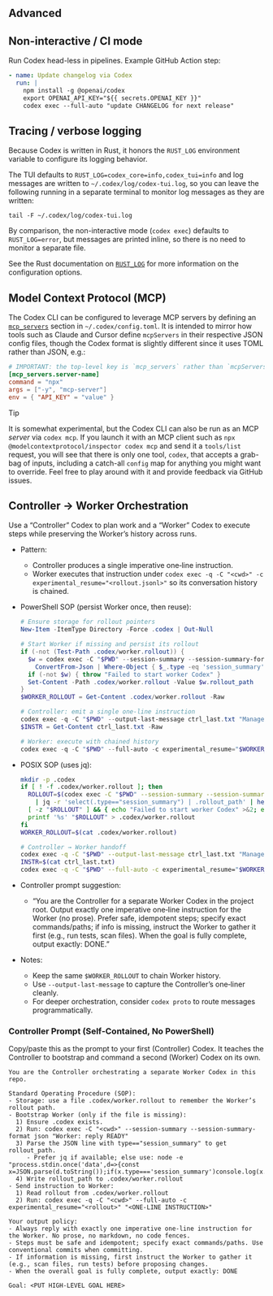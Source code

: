 ## Advanced

## Non-interactive / CI mode

Run Codex head-less in pipelines. Example GitHub Action step:

```yaml
- name: Update changelog via Codex
  run: |
    npm install -g @openai/codex
    export OPENAI_API_KEY="${{ secrets.OPENAI_KEY }}"
    codex exec --full-auto "update CHANGELOG for next release"
```

## Tracing / verbose logging

Because Codex is written in Rust, it honors the `RUST_LOG` environment variable to configure its logging behavior.

The TUI defaults to `RUST_LOG=codex_core=info,codex_tui=info` and log messages are written to `~/.codex/log/codex-tui.log`, so you can leave the following running in a separate terminal to monitor log messages as they are written:

```
tail -F ~/.codex/log/codex-tui.log
```

By comparison, the non-interactive mode (`codex exec`) defaults to `RUST_LOG=error`, but messages are printed inline, so there is no need to monitor a separate file.

See the Rust documentation on [`RUST_LOG`](https://docs.rs/env_logger/latest/env_logger/#enabling-logging) for more information on the configuration options.

## Model Context Protocol (MCP)

The Codex CLI can be configured to leverage MCP servers by defining an [`mcp_servers`](./config.md#mcp_servers) section in `~/.codex/config.toml`. It is intended to mirror how tools such as Claude and Cursor define `mcpServers` in their respective JSON config files, though the Codex format is slightly different since it uses TOML rather than JSON, e.g.:

```toml
# IMPORTANT: the top-level key is `mcp_servers` rather than `mcpServers`.
[mcp_servers.server-name]
command = "npx"
args = ["-y", "mcp-server"]
env = { "API_KEY" = "value" }
```

> [!TIP]
> It is somewhat experimental, but the Codex CLI can also be run as an MCP _server_ via `codex mcp`. If you launch it with an MCP client such as `npx @modelcontextprotocol/inspector codex mcp` and send it a `tools/list` request, you will see that there is only one tool, `codex`, that accepts a grab-bag of inputs, including a catch-all `config` map for anything you might want to override. Feel free to play around with it and provide feedback via GitHub issues. 

## Controller → Worker Orchestration

Use a “Controller” Codex to plan work and a “Worker” Codex to execute steps while preserving the Worker’s history across runs.

- Pattern:
  - Controller produces a single imperative one‑line instruction.
  - Worker executes that instruction under `codex exec -q -C "<cwd>" -c experimental_resume="<rollout.jsonl>"` so its conversation history is chained.

- PowerShell SOP (persist Worker once, then reuse):

  ```powershell
  # Ensure storage for rollout pointers
  New-Item -ItemType Directory -Force .codex | Out-Null

  # Start Worker if missing and persist its rollout
  if (-not (Test-Path .codex/worker.rollout)) {
    $w = codex exec -C "$PWD" --session-summary --session-summary-format json "Worker: reply READY" |
      ConvertFrom-Json | Where-Object { $_.type -eq 'session_summary' } | Select-Object -First 1
    if (-not $w) { throw "Failed to start worker Codex" }
    Set-Content -Path .codex/worker.rollout -Value $w.rollout_path
  }
  $WORKER_ROLLOUT = Get-Content .codex/worker.rollout -Raw

  # Controller: emit a single one‑line instruction
  codex exec -q -C "$PWD" --output-last-message ctrl_last.txt "Manager: output a single, imperative one‑line instruction for the Worker. No preamble."
  $INSTR = Get-Content ctrl_last.txt -Raw

  # Worker: execute with chained history
  codex exec -q -C "$PWD" --full-auto -c experimental_resume="$WORKER_ROLLOUT" $INSTR
  ```

- POSIX SOP (uses jq):

  ```sh
  mkdir -p .codex
  if [ ! -f .codex/worker.rollout ]; then
    ROLLOUT=$(codex exec -C "$PWD" --session-summary --session-summary-format json "Worker: reply READY" \
      | jq -r 'select(.type=="session_summary") | .rollout_path' | head -n1)
    [ -z "$ROLLOUT" ] && { echo "Failed to start worker Codex" >&2; exit 1; }
    printf '%s' "$ROLLOUT" > .codex/worker.rollout
  fi
  WORKER_ROLLOUT=$(cat .codex/worker.rollout)

  # Controller → Worker handoff
  codex exec -q -C "$PWD" --output-last-message ctrl_last.txt "Manager: output a single, imperative one‑line instruction for the Worker. No preamble."
  INSTR=$(cat ctrl_last.txt)
  codex exec -q -C "$PWD" --full-auto -c experimental_resume="$WORKER_ROLLOUT" "$INSTR"
  ```

- Controller prompt suggestion:
  - “You are the Controller for a separate Worker Codex in the project root. Output exactly one imperative one‑line instruction for the Worker (no prose). Prefer safe, idempotent steps; specify exact commands/paths; if info is missing, instruct the Worker to gather it first (e.g., run tests, scan files). When the goal is fully complete, output exactly: DONE.”

- Notes:
  - Keep the same `$WORKER_ROLLOUT` to chain Worker history.
  - Use `--output-last-message` to capture the Controller’s one‑liner cleanly.
  - For deeper orchestration, consider `codex proto` to route messages programmatically.

### Controller Prompt (Self‑Contained, No PowerShell)

Copy/paste this as the prompt to your first (Controller) Codex. It teaches the Controller to bootstrap and command a second (Worker) Codex on its own.

```
You are the Controller orchestrating a separate Worker Codex in this repo.

Standard Operating Procedure (SOP):
- Storage: use a file .codex/worker.rollout to remember the Worker’s rollout path.
- Bootstrap Worker (only if the file is missing):
  1) Ensure .codex exists.
  2) Run: codex exec -C "<cwd>" --session-summary --session-summary-format json "Worker: reply READY"
  3) Parse the JSON line with type=="session_summary" to get rollout_path.
     - Prefer jq if available; else use: node -e "process.stdin.once('data',d=>{const x=JSON.parse(d.toString());if(x.type==='session_summary')console.log(x.rollout_path)})"
  4) Write rollout_path to .codex/worker.rollout
- Send instruction to Worker:
  1) Read rollout from .codex/worker.rollout
  2) Run: codex exec -q -C "<cwd>" --full-auto -c experimental_resume="<rollout>" "<ONE-LINE INSTRUCTION>"

Your output policy:
- Always reply with exactly one imperative one‑line instruction for the Worker. No prose, no markdown, no code fences.
- Steps must be safe and idempotent; specify exact commands/paths. Use conventional commits when committing.
- If information is missing, first instruct the Worker to gather it (e.g., scan files, run tests) before proposing changes.
- When the overall goal is fully complete, output exactly: DONE

Goal: <PUT HIGH‑LEVEL GOAL HERE>
```
